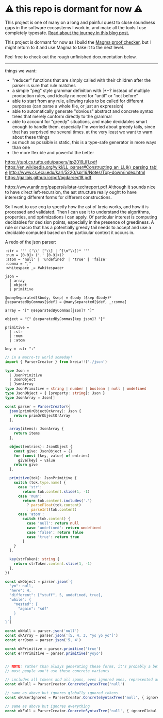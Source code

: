 # :warning: this repo is dormant for now :warning:

This project is one of many on a long and painful quest to close soundness gaps in the software ecosystems I work in, and make all the tools I use completely typesafe. [Read about the journey in this blog post.](https://blainehansen.me/post/my-path-to-magma/)

This project is dormant for now as I build the [Magma proof checker](https://github.com/blainehansen/magma), but I might return to it and use Magma to take it to the next level.

Feel free to check out the rough unfinished documentation below.

---

things we want:

- "reducer" functions that are simply called with their children after the parser is sure that rule matches
- a simple "peg" style grammar definition with |*+? instead of multiple production rules, and ideally no need for "until" or "not before"
- able to start from any rule, allowing rules to be called for different purposes (can parse a whole file, or just an expression)
- able to automatically generate "obvious" abstract and concrete syntax trees that merely conform directly to the grammar
- able to account for "greedy" situations, and make decidables smart enough to handle them. especially I'm worried about greedy tails, since that has surprised me several times. at the very least we want to warn about these things
- as much as possible is static, this is a type-safe generator in more ways than one
- the more flexible and powerful the better

https://tupl.cs.tufts.edu/papers/itp2019_ll1.pdf
https://en.wikipedia.org/wiki/LL_parser#Constructing_an_LL(k)_parsing_table
http://www.cs.ecu.edu/karl/5220/spr16/Notes/Top-down/index.html
https://gallais.github.io/pdf/agdarsec18.pdf

https://www.antlr.org/papers/allstar-techreport.pdf
Although it sounds nice to have direct left-recursion, the ast structure really ought to have interesting different forms for different constructions.

So I want to use coq to specify how the ast of kreia works, and how it is processed and validated. Then I can use it to understand the algorithms, properties, and optimizations I can apply. Of particular interest is computing decidables for decision points, especially in the presence of greediness. A rule or macro that has a potentially greedy tail needs to accept and use a decidable computed based on the particular context it occurs in.


A redo of the json parser:

```kreia
:str = '"' ('\\' ["\\] | ^[\n"\\])* '"'
:num = [0-9]+ ('.' [0-9]+)?
:atom = 'null' | 'undefined' | 'true' | 'false'
:comma = ","
:whitespace _= #whitespace+

json =
  | array
  | object
  | primitive

@manySeparated[$body, $sep] = $body ($sep $body)*
@separatedByCommas[$def] = @manySeparated[$def, _:comma]

array = "[" @separatedByCommas[json]? "]"

object = "{" @separatedByCommas[key json]? "}"

primitive =
  | :str
  | :num
  | :atom

key = :str ":"
```

```ts
// in a macro-ts world someday!
import { ParserCreator } from kreia!!('./json')

type Json =
  | JsonPrimitive
  | JsonObject
  | JsonArray
type JsonPrimitive = string | number | boolean | null | undefined
type JsonObject = { [property: string]: Json }
type JsonArray = Json[]

const parser = ParserCreator({
  json(primOrObjectOrArray): Json {
    return primOrObjectOrArray
  },

  array(items): JsonArray {
    return items
  },

  object(entries): JsonObject {
    const give: JsonObject = {}
    for (const [key, value] of entries)
      give[key] = value
    return give
  },

  primitive(tok): JsonPrimitive {
    switch (tok.type.name) {
      case 'str':
        return tok.content.slice(1, -1)
      case 'num':
        return tok.content.includes('.')
          ? parseFloat(tok.content)
          : parseInt(tok.content)
      case 'atom':
        switch (tok.content) {
          case 'null': return null
          case 'undefined': return undefined
          case 'false': return false
          case 'true': return true
        }
    }
  },

  key(strToken): string {
    return strToken.content.slice(1, -1)
  },
})

const okObject = parser.json(`{
  "yo": null,
  "here": 4,
  "different": ["stuff", 5, undefined, true],
  "while": {
    "nested": {
      "again": "sdf"
    }
  }
}`)

const okNull = parser.json('null')
const okArray = parser.json('[5, 4, 3, "yo yo yo"]')
const errJson = parser.json('5, 4')

const okPrimitive = parser.primitive('true')
const errPrimitive = parser.primitive('yoyo')


// NOTE: rather than always generating these forms, it's probably a better idea to choose at generation time which variants to produce
// most people won't use these concrete variants

// includes all tokens and all spans, even ignored ones, represented as tuples (what would we name everything?)
const okFull = ParserCreator.ConcreteSyntaxTree('null')

// same as above but ignores globally ignored tokens
const okUserIgnored = ParserCreator.ConcreteSyntaxTree('null', { ignoreGlobal: true })

// same as above but ignores everything
const okFull = ParserCreator.ConcreteSyntaxTree('null', { ignoreGlobal: true, ignoreAnonymous: true, ignoreMarked: true })
```
